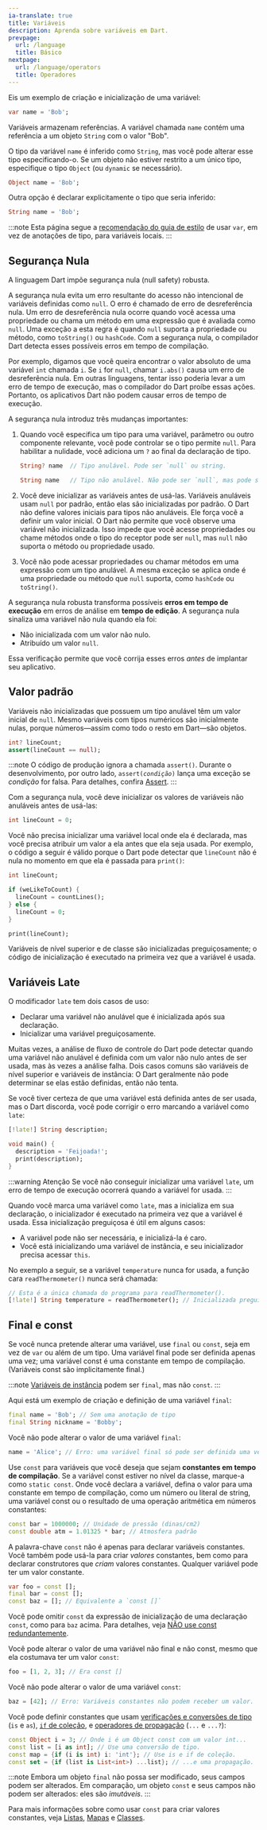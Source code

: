 ```yaml
---
ia-translate: true
title: Variáveis
description: Aprenda sobre variáveis em Dart.
prevpage:
  url: /language
  title: Básico
nextpage:
  url: /language/operators
  title: Operadores
---
```


<?code-excerpt replace="/ *\/\/\s+ignore_for_file:[^\n]+\n//g; /(^|\n) *\/\/\s+ignore:[^\n]+\n/$1/g; /(\n[^\n]+) *\/\/\s+ignore:[^\n]+\n/$1\n/g; / *\/\/\s+ignore:[^\n]+//g; /([A-Z]\w*)\d\b/$1/g"?>

Eis um exemplo de criação e inicialização de uma variável:

<?code-excerpt "misc/lib/language_tour/variables.dart (var-decl)"?>
```dart
var name = 'Bob';
```

Variáveis armazenam referências. A variável chamada `name` contém uma
referência a um objeto `String` com o valor "Bob".

O tipo da variável `name` é inferido como `String`,
mas você pode alterar esse tipo especificando-o.
Se um objeto não estiver restrito a um único tipo,
especifique o tipo `Object` (ou `dynamic` se necessário).

<?code-excerpt "misc/lib/language_tour/variables.dart (type-decl)"?>
```dart
Object name = 'Bob';
```

Outra opção é declarar explicitamente o tipo que seria inferido:

<?code-excerpt "misc/lib/language_tour/variables.dart (static-types)"?>
```dart
String name = 'Bob';
```

:::note
Esta página segue a
[recomendação do guia de estilo][style guide recommendation]
de usar `var`, em vez de anotações de tipo, para variáveis locais.
:::

## Segurança Nula

A linguagem Dart impõe segurança nula (null safety) robusta.

A segurança nula evita um erro resultante do acesso não intencional
de variáveis definidas como `null`. O erro é chamado de erro de
desreferência nula. Um erro de desreferência nula ocorre quando você
acessa uma propriedade ou chama um método em uma expressão que é avaliada
como `null`. Uma exceção a esta regra é quando `null` suporta a
propriedade ou método, como `toString()` ou `hashCode`. Com a
segurança nula, o compilador Dart detecta esses possíveis erros em tempo de compilação.

Por exemplo, digamos que você queira encontrar o valor absoluto de uma
variável `int` chamada `i`. Se `i` for `null`, chamar `i.abs()` causa
um erro de desreferência nula. Em outras linguagens, tentar isso poderia
levar a um erro de tempo de execução, mas o compilador do Dart proíbe
essas ações. Portanto, os aplicativos Dart não podem causar erros de tempo de execução.

A segurança nula introduz três mudanças importantes:

1.  Quando você especifica um tipo para uma variável, parâmetro ou
    outro componente relevante, você pode controlar se o tipo permite
    `null`. Para habilitar a nulidade, você adiciona um `?` ao final da
    declaração de tipo.

    ```dart
    String? name  // Tipo anulável. Pode ser `null` ou string.

    String name   // Tipo não anulável. Não pode ser `null`, mas pode ser string.
    ```

2.  Você deve inicializar as variáveis antes de usá-las.
    Variáveis anuláveis usam `null` por padrão, então elas são
    inicializadas por padrão. O Dart não define valores iniciais para
    tipos não anuláveis. Ele força você a definir um valor inicial. O
    Dart não permite que você observe uma variável não inicializada. Isso
    impede que você acesse propriedades ou chame métodos onde o tipo do
    receptor pode ser `null`, mas `null` não suporta o método ou
    propriedade usado.

3.  Você não pode acessar propriedades ou chamar métodos em uma expressão com um
    tipo anulável. A mesma exceção se aplica onde é uma propriedade ou método que
    `null` suporta, como `hashCode` ou `toString()`.

A segurança nula robusta transforma possíveis **erros em tempo de execução**
em erros de análise em **tempo de edição**. A segurança nula sinaliza uma
variável não nula quando ela foi:

* Não inicializada com um valor não nulo.
* Atribuído um valor `null`.

Essa verificação permite que você corrija esses erros _antes_ de implantar seu aplicativo.

## Valor padrão

Variáveis não inicializadas que possuem um tipo anulável
têm um valor inicial de `null`.
Mesmo variáveis com tipos numéricos são inicialmente nulas,
porque números—assim como todo o resto em Dart—são objetos.

<?code-excerpt "misc/test/language_tour/variables_test.dart (var-null-init)"?>
```dart
int? lineCount;
assert(lineCount == null);
```

:::note
O código de produção ignora a chamada `assert()`. Durante o desenvolvimento, por outro
lado, <code>assert(<em>condição</em>)</code> lança uma exceção se
_condição_ for falsa. Para detalhes, confira [Assert][Assert].
:::

Com a segurança nula, você deve inicializar os valores
de variáveis não anuláveis antes de usá-las:

<?code-excerpt "misc/lib/language_tour/variables.dart (var-ns-init)"?>
```dart
int lineCount = 0;
```

Você não precisa inicializar uma variável local onde ela é declarada,
mas você precisa atribuir um valor a ela antes que ela seja usada.
Por exemplo, o código a seguir é válido porque
o Dart pode detectar que `lineCount` não é nula no momento em que
ela é passada para `print()`:

<?code-excerpt "misc/lib/language_tour/variables.dart (var-ns-flow)"?>
```dart
int lineCount;

if (weLikeToCount) {
  lineCount = countLines();
} else {
  lineCount = 0;
}

print(lineCount);
```

Variáveis de nível superior e de classe são inicializadas preguiçosamente;
o código de inicialização é executado
na primeira vez que a variável é usada.

## Variáveis Late

O modificador `late` tem dois casos de uso:

* Declarar uma variável não anulável que é inicializada após sua declaração.
* Inicializar uma variável preguiçosamente.

Muitas vezes, a análise de fluxo de controle do Dart pode detectar quando uma
variável não anulável é definida com um valor não nulo antes de ser
usada, mas às vezes a análise falha. Dois casos comuns são variáveis de
nível superior e variáveis de instância: O Dart geralmente não pode
determinar se elas estão definidas, então não tenta.

Se você tiver certeza de que uma variável está definida antes de ser usada,
mas o Dart discorda,
você pode corrigir o erro marcando a variável como `late`:

<?code-excerpt "misc/lib/language_tour/variables.dart (var-late-top-level)" replace="/late/[!$&!]/g"?>
```dart
[!late!] String description;

void main() {
  description = 'Feijoada!';
  print(description);
}
```

:::warning Atenção
Se você não conseguir inicializar uma variável `late`,
um erro de tempo de execução ocorrerá quando a variável for usada.
:::

Quando você marca uma variável como `late`, mas a inicializa em sua declaração,
o inicializador é executado na primeira vez que a variável é usada.
Essa inicialização preguiçosa é útil em alguns casos:

* A variável pode não ser necessária,
   e inicializá-la é caro.
* Você está inicializando uma variável de instância,
   e seu inicializador precisa acessar `this`.

No exemplo a seguir,
se a variável `temperature` nunca for usada,
a função cara `readThermometer()` nunca será chamada:

<?code-excerpt "misc/lib/language_tour/variables.dart (var-late-lazy)" replace="/late/[!$&!]/g"?>
```dart
// Esta é a única chamada do programa para readThermometer().
[!late!] String temperature = readThermometer(); // Inicializada preguiçosamente.
```

## Final e const

Se você nunca pretende alterar uma variável, use `final` ou `const`,
seja em vez de `var` ou além de um tipo. Uma variável final pode ser
definida apenas uma vez; uma variável const é uma constante em tempo
de compilação. (Variáveis const são implicitamente final.)

:::note
[Variáveis de instância][Instance variables] podem ser `final`, mas não `const`.
:::

Aqui está um exemplo de criação e definição de uma variável `final`:

<?code-excerpt "misc/lib/language_tour/variables.dart (final)"?>
```dart
final name = 'Bob'; // Sem uma anotação de tipo
final String nickname = 'Bobby';
```

Você não pode alterar o valor de uma variável `final`:

<?code-excerpt "misc/lib/language_tour/variables.dart (cant-assign-to-final)"?>
```dart tag=fails-sa
name = 'Alice'; // Erro: uma variável final só pode ser definida uma vez.
```

Use `const` para variáveis que você deseja que sejam **constantes em tempo de compilação**. Se
a variável const estiver no nível da classe, marque-a como `static const`.
Onde você declara a variável, defina o valor para uma constante em tempo de
compilação, como um número ou literal de string, uma variável const ou o
resultado de uma operação aritmética em números constantes:

<?code-excerpt "misc/lib/language_tour/variables.dart (const)"?>
```dart
const bar = 1000000; // Unidade de pressão (dinas/cm2)
const double atm = 1.01325 * bar; // Atmosfera padrão
```

A palavra-chave `const` não é apenas para declarar variáveis constantes.
Você também pode usá-la para criar _valores_ constantes,
bem como para declarar construtores que _criam_ valores constantes.
Qualquer variável pode ter um valor constante.

<?code-excerpt "misc/lib/language_tour/variables.dart (const-vs-final)"?>
```dart
var foo = const [];
final bar = const [];
const baz = []; // Equivalente a `const []`
```

Você pode omitir `const` da expressão de inicialização de uma declaração
`const`, como para `baz` acima. Para detalhes, veja [NÃO use const
redundantemente][DON'T use const redundantly].

Você pode alterar o valor de uma variável não final e não const,
mesmo que ela costumava ter um valor `const`:

<?code-excerpt "misc/lib/language_tour/variables.dart (reassign-to-non-final)"?>
```dart
foo = [1, 2, 3]; // Era const []
```

Você não pode alterar o valor de uma variável `const`:

<?code-excerpt "misc/lib/language_tour/variables.dart (cant-assign-to-const)"?>
```dart tag=fails-sa
baz = [42]; // Erro: Variáveis constantes não podem receber um valor.
```

Você pode definir constantes que usam
[verificações e conversões de tipo][type checks and casts] (`is` e `as`),
[`if` de coleção][collection `if`],
e [operadores de propagação][spread operators] (`...` e `...?`):

<?code-excerpt "misc/lib/language_tour/variables.dart (const-dart-25)"?>
```dart
const Object i = 3; // Onde i é um Object const com um valor int...
const list = [i as int]; // Use uma conversão de tipo.
const map = {if (i is int) i: 'int'}; // Use is e if de coleção.
const set = {if (list is List<int>) ...list}; // ...e uma propagação.
```

:::note
Embora um objeto `final` não possa ser modificado,
seus campos podem ser alterados.
Em comparação, um objeto `const` e seus campos
não podem ser alterados: eles são _imutáveis_.
:::

Para mais informações sobre como usar `const` para criar valores constantes, veja
[Listas][Lists], [Mapas][Maps] e [Classes][Classes].

[style guide recommendation]: /effective-dart/design#types
[Assert]: /language/error-handling#assert
[Instance variables]: /language/classes#instance-variables
[DON'T use const redundantly]: /effective-dart/usage#dont-use-const-redundantly
[type checks and casts]: /language/operators#type-test-operators
[collection `if`]: /language/collections#control-flow-operators
[spread operators]: /language/collections#spread-operators
[Lists]: /language/collections#lists
[Maps]: /language/collections#maps
[Classes]: /language/classes

